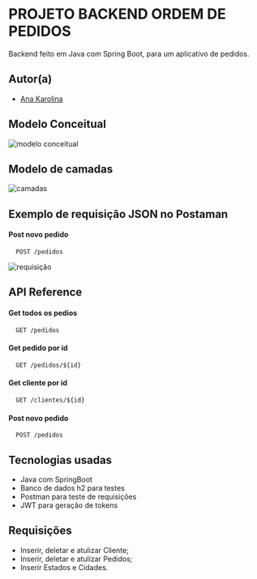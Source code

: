 
# PROJETO BACKEND ORDEM DE PEDIDOS

Backend feito em Java com Spring Boot, para um aplicativo de pedidos.


## Autor(a)

- [Ana Karolina](https://www.linkedin.com/in/karolina104016/)

  
## Modelo Conceitual

![modelo conceitual](https://github.com/anna104016/html/blob/main/html/diagrama.png)

## Modelo de camadas

![camadas](https://github.com/anna104016/html/blob/main/estrutura%20de%20camadas01.png)

## Exemplo de requisição JSON no Postaman

#### Post novo pedido

```http
  POST /pedidos
```

![requisição](https://github.com/anna104016/html/blob/main/html/novo%20pedido.PNG)

## API Reference

#### Get todos os pedios

```http
  GET /pedidos
```

#### Get pedido por id

```http
  GET /pedidos/${id}
```

#### Get cliente por id

```http
  GET /clientes/${id}
```

#### Post novo pedido

```http
  POST /pedidos
```


  
## Tecnologias usadas

- Java com SpringBoot
- Banco de dados h2 para testes
- Postman para teste de requisições
- JWT para geração de tokens

## Requisições 

- Inserir, deletar e atulizar Cliente;
- Inserir, deletar e atulizar Pedidos;
- Inserir Estados e Cidades.


  
